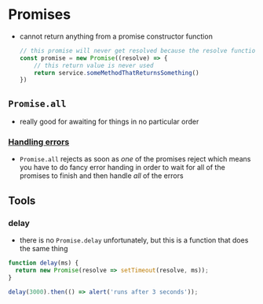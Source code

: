 # Promises

- cannot return anything from a promise constructor function
    ```js
    // this promise will never get resolved because the resolve function is never getting called
    const promise = new Promise((resolve) => {
        // this return value is never used
        return service.someMethodThatReturnsSomething()
    })
    ```

## `Promise.all`
- really good for awaiting for things in no particular order

### [Handling errors](https://stackoverflow.com/questions/30362733/handling-errors-in-promise-all)
- `Promise.all` rejects as soon as *one* of the promises reject which means you have to do fancy error handing in order to wait for all of the promises to finish and then handle *all* of the errors

## Tools

### delay
- there is no `Promise.delay` unfortunately, but this is a function that does the same thing
```ts
function delay(ms) {
  return new Promise(resolve => setTimeout(resolve, ms));
}

delay(3000).then(() => alert('runs after 3 seconds'));
```